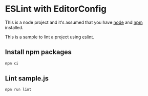 # ESLint with EditorConfig

This is a node project and it's assumed that you have [node](https://nodejs.org/en/) and [npm](https://www.npmjs.com/) installed.

This is a sample to lint a project using [eslint](https://eslint.org/).

## Install npm packages
```bash
npm ci
```

## Lint sample.js
```bash
npm run lint

